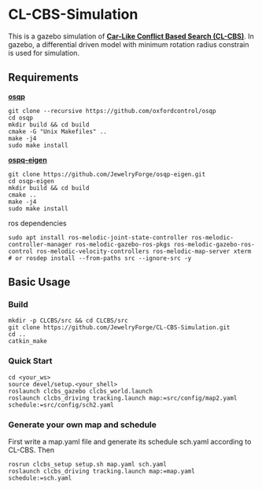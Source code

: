 # CL-CBS-Simulation

This is a gazebo simulation of [**Car-Like Conflict Based Search (CL-CBS)**](https://github.com/APRIL-ZJU/CL-CBS). 
In gazebo, a differential driven model with minimum rotation radius constrain is used for simulation.

## Requirements
[**osqp**](https://osqp.org/docs/get_started/sources.html#build-from-sources)

```shell
git clone --recursive https://github.com/oxfordcontrol/osqp
cd osqp
mkdir build && cd build
cmake -G "Unix Makefiles" ..
make -j4
sudo make install
```

[**ospq-eigen**](https://github.com/robotology/osqp-eigen)

```shell
git clone https://github.com/JewelryForge/osqp-eigen.git
cd osqp-eigen
mkdir build && cd build
cmake ..
make -j4
sudo make install
```

ros dependencies

```shell
sudo apt install ros-melodic-joint-state-controller ros-melodic-controller-manager ros-melodic-gazebo-ros-pkgs ros-melodic-gazebo-ros-control ros-melodic-velocity-controllers ros-melodic-map-server xterm
# or rosdep install --from-paths src --ignore-src -y
```

## Basic Usage

### Build

```shell
mkdir -p CLCBS/src && cd CLCBS/src
git clone https://github.com/JewelryForge/CL-CBS-Simulation.git
cd ..
catkin_make
```

### Quick Start

```shell
cd <your_ws>
source devel/setup.<your_shell>
roslaunch clcbs_gazebo clcbs_world.launch
roslaunch clcbs_driving tracking.launch map:=src/config/map2.yaml schedule:=src/config/sch2.yaml
```

### Generate your own map and schedule

First write a map.yaml file and generate its schedule sch.yaml according to CL-CBS. Then

```shell
rosrun clcbs_setup setup.sh map.yaml sch.yaml
roslaunch clcbs_driving tracking.launch map:=map.yaml schedule:=sch.yaml
```

 

